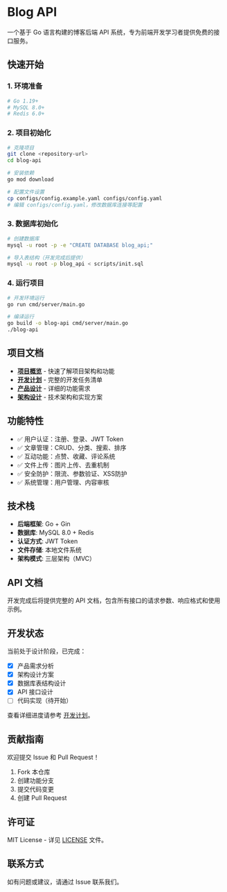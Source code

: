 # Blog API

一个基于 Go 语言构建的博客后端 API 系统，专为前端开发学习者提供免费的接口服务。

## 快速开始

### 1. 环境准备
```bash
# Go 1.19+
# MySQL 8.0+  
# Redis 6.0+
```

### 2. 项目初始化
```bash
# 克隆项目
git clone <repository-url>
cd blog-api

# 安装依赖
go mod download

# 配置文件设置
cp configs/config.example.yaml configs/config.yaml
# 编辑 configs/config.yaml，修改数据库连接等配置
```

### 3. 数据库初始化
```bash
# 创建数据库
mysql -u root -p -e "CREATE DATABASE blog_api;"

# 导入表结构（开发完成后提供）
mysql -u root -p blog_api < scripts/init.sql
```

### 4. 运行项目
```bash
# 开发环境运行
go run cmd/server/main.go

# 编译运行
go build -o blog-api cmd/server/main.go
./blog-api
```

## 项目文档

- **[项目概览](CLAUDE.md)** - 快速了解项目架构和功能
- **[开发计划](TODO.md)** - 完整的开发任务清单
- **[产品设计](docs/design/requirements.md)** - 详细的功能需求
- **[架构设计](docs/design/architecture.md)** - 技术架构和实现方案

## 功能特性

- ✅ 用户认证：注册、登录、JWT Token
- ✅ 文章管理：CRUD、分类、搜索、排序
- ✅ 互动功能：点赞、收藏、评论系统  
- ✅ 文件上传：图片上传、去重机制
- ✅ 安全防护：限流、参数验证、XSS防护
- ✅ 系统管理：用户管理、内容审核

## 技术栈

- **后端框架**: Go + Gin
- **数据库**: MySQL 8.0 + Redis  
- **认证方式**: JWT Token
- **文件存储**: 本地文件系统
- **架构模式**: 三层架构（MVC）

## API 文档

开发完成后将提供完整的 API 文档，包含所有接口的请求参数、响应格式和使用示例。

## 开发状态

当前处于设计阶段，已完成：
- [x] 产品需求分析
- [x] 架构设计方案  
- [x] 数据库表结构设计
- [x] API 接口设计
- [ ] 代码实现（待开始）

查看详细进度请参考 [开发计划](TODO.md)。

## 贡献指南

欢迎提交 Issue 和 Pull Request！

1. Fork 本仓库
2. 创建功能分支
3. 提交代码变更
4. 创建 Pull Request

## 许可证

MIT License - 详见 [LICENSE](LICENSE) 文件。

## 联系方式

如有问题或建议，请通过 Issue 联系我们。